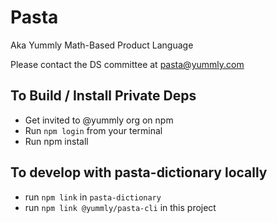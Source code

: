 # Pasta

Aka Yummly Math-Based Product Language

Please contact the DS committee at pasta@yummly.com

## To Build / Install Private Deps

- Get invited to @yummly org on npm
- Run `npm login` from your terminal
- Run npm install

## To develop with pasta-dictionary locally

- run `npm link` in `pasta-dictionary`
- run `npm link @yummly/pasta-cli` in this project
